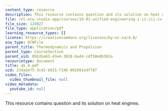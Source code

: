 ```yaml
---
content_type: resource
description: This resource contains question and its solution on heat engines.
file: /ol-ocw-studio-app/courses/16-01-unified-engineering-i-ii-iii-iv-fall-2005-spring-2006/23daee753c42b0157196892601edf787_q5_4.pdf
file_size: 124927
file_type: application/pdf
learning_resource_types: []
license: https://creativecommons.org/licenses/by-nc-sa/4.0/
ocw_type: OCWFile
parent_title: Thermodynamics and Propulsion
parent_type: CourseSection
parent_uid: 05b2ba63-43e4-3028-bad4-cdf50e0b363a
resourcetype: Document
title: q5_4.pdf
uid: 23daee75-3c42-b015-7196-892601edf787
video_files:
  video_thumbnail_file: null
video_metadata:
  youtube_id: null
---
```

This resource contains question and its solution on heat engines.